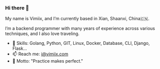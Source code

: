 ### Hi there 👋

My name is Vimiix, and I’m currently based in Xian, Shaanxi, China🇨🇳.

I’m a backend programmer with many years of experience across various techniques, and I also love traveling.

- 🧰 Skills:   Golang, Python, GIT, Linux, Docker, Database, CLI, Django, Flask...
- 📫 Reach me: i@vimiix.com
- 🌟 Motto:    "Practice makes perfect."
